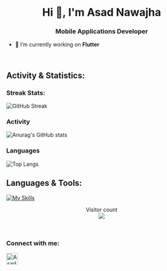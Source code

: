 <h1 align="center">Hi 👋, I'm Asad Nawajha</h1>
<h3 align="center">Mobile Applications Developer</h3>

- 🔭 I’m currently working on **Flutter**


<br/>


## Activity & Statistics:
 ### Streak Stats:
![GitHub Streak](https://github-readme-streak-stats.herokuapp.com/?user=anawajha&theme=react)

### Activity
![Anurag's GitHub stats](https://github-readme-stats-sigma-five.vercel.app/api?username=anawajha&show_icons=true&theme=react)

### Languages
![Top Langs](https://github-readme-stats-sigma-five.vercel.app/api/top-langs/?username=anawajha&layout=compact&theme=react)

</div>

## Languages & Tools:
[![My Skills](https://skills.thijs.gg/icons?i=js,html,css,cs,firebase,git,github,gitlab,kotlin,laravel,nginx,php,postman,powershell,eclipse,blender,bash,androidstudio,android,bootstrap,dart,docker,figma,flutter,jquery,mysql,sqlite,java,xd,unity,swift)](https://skills.thijs.gg)

<p align="center"> 
  Visitor count<br>
  <img src="https://profile-counter.glitch.me/anawajha/count.svg" />
</p>

<br/>

<h3 align="left">Connect with me:</h3>
<p align="left">
<a href="https://www.linkedin.com/in/anawajha/" target="blank"><img align="center" src="https://raw.githubusercontent.com/rahuldkjain/github-profile-readme-generator/master/src/images/icons/Social/linked-in-alt.svg" alt="Asad's LinkedIn" height="30" width="30" /></a>
